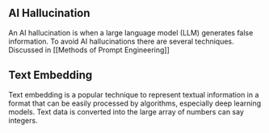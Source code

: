 ## AI Hallucination
An AI hallucination is when a large language model (LLM) generates false information. To avoid AI hallucinations there are several techniques. Discussed in 
[[Methods of Prompt Engineering]]
## Text Embedding
Text embedding is a popular technique to represent textual information in a format that can be easily processed by algorithms, especially deep learning models. Text data is converted into the large array of numbers can say integers.
